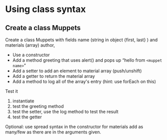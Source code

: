 # Using class syntax 

## Create a class Muppets
Create  a class Muppets  with fields name (string in object {first, last} ) and materials (array) author, 
* Use a constructor
* Add a method greeting  that uses alert() and pops up “hello from `<muppet name>`”
* Add a setter to add an element to material array (push/unshift) 
* Add a getter to return the material array
* Add a method to log all of the array's entry (hint: use forEach on this)

Test it 
1. instantiate
2. test the greeting method
3. test the setter, use the log method to test the result
4. test the getter

Optional:
use spread syntax in the constructor for materials  add as many/few as there are in the arguments given.
